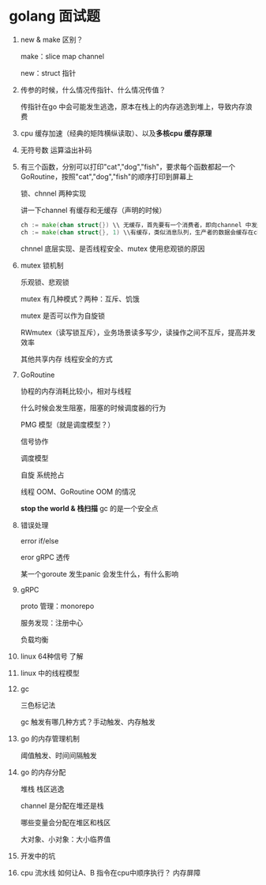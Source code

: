 # golang 面试题

1. new & make 区别？

   make：slice map channel

   new：struct 指针

2. 传参的时候，什么情况传指针、什么情况传值？

   传指针在go 中会可能发生逃逸，原本在栈上的内存逃逸到堆上，导致内存浪费

3. cpu 缓存加速（经典的矩阵横纵读取）、以及**多核cpu 缓存原理**

4. 无符号数 运算溢出补码

5. 有三个函数，分别可以打印"cat","dog","fish"，要求每个函数都起一个GoRoutine，按照"cat","dog","fish"的顺序打印到屏幕上

   锁、chnnel 两种实现

   讲一下channel 有缓存和无缓存（声明的时候）

   ```go
   ch := make(chan struct{}) \\ 无缓存，首先要有一个消费者，即向channel 中发送的数据会直接流出，不会等消费者来接收
   ch := make(chan struct{}, 1) \\有缓存，类似消息队列，生产者的数据会缓存在channel 中，等待消费者来接收
   ```

   chnnel 底层实现、是否线程安全、mutex 使用悲观锁的原因

6. mutex 锁机制

   乐观锁、悲观锁

   mutex 有几种模式？两种：互斥、饥饿

   mutex 是否可以作为自旋锁

   RWmutex（读写锁互斥），业务场景读多写少，读操作之间不互斥，提高并发效率

   其他共享内存 线程安全的方式

7. GoRoutine 

   协程的内存消耗比较小，相对与线程

   什么时候会发生阻塞，阻塞的时候调度器的行为

   PMG 模型（就是调度模型？）

   信号协作

   调度模型

   自旋 系统抢占

   线程 OOM、GoRoutine OOM 的情况

   **stop the world & 栈扫描** gc 的是一个安全点 

8. 错误处理

   error if/else

   eror gRPC 透传

   某一个goroute 发生panic 会发生什么，有什么影响

9. gRPC

   proto 管理：monorepo

   服务发现：注册中心

   负载均衡

10. linux 64种信号 了解

11. linux 中的线程模型

12. gc

    三色标记法 

    gc 触发有哪几种方式？手动触发、内存触发

13. go 的内存管理机制

    阈值触发、时间间隔触发

14. go 的内存分配

    堆栈 栈区逃逸

    channel 是分配在堆还是栈

    哪些变量会分配在堆区和栈区

    大对象、小对象：大小临界值

15. 开发中的坑

16. cpu 流水线 如何让A、B 指令在cpu中顺序执行？ 内存屏障